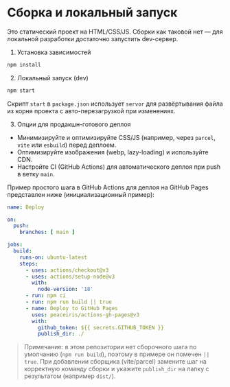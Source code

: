 # Сборка и локальный запуск

Это статический проект на HTML/CSS/JS. Сборки как таковой нет — для локальной разработки достаточно запустить dev-сервер.

1) Установка зависимостей

```bash
npm install
```

2) Локальный запуск (dev)

```bash
npm start
```

Скрипт `start` в `package.json` использует `servor` для развёртывания файла из корня проекта с авто-перезагрузкой при изменениях.

3) Опции для продакшн-готового деплоя

- Минимизируйте и оптимизируйте CSS/JS (например, через `parcel`, `vite` или `esbuild`) перед деплоем.
- Оптимизируйте изображения (webp, lazy-loading) и используйте CDN.
- Настройте CI (GitHub Actions) для автоматического деплоя при push в ветку `main`.

Пример простого шага в GitHub Actions для деплоя на GitHub Pages представлен ниже (инициализационный пример):

```yaml
name: Deploy

on:
  push:
    branches: [ main ]

jobs:
  build:
    runs-on: ubuntu-latest
    steps:
      - uses: actions/checkout@v3
      - uses: actions/setup-node@v3
        with:
          node-version: '18'
      - run: npm ci
      - run: npm run build || true
      - name: Deploy to GitHub Pages
        uses: peaceiris/actions-gh-pages@v3
        with:
          github_token: ${{ secrets.GITHUB_TOKEN }}
          publish_dir: ./
```

> Примечание: в этом репозитории нет сборочного шага по умолчанию (`npm run build`), поэтому в примере он помечен `|| true`. При добавлении сборщика (vite/parcel) замените шаг на корректную команду сборки и укажите `publish_dir` на папку с результатом (например `dist/`).

